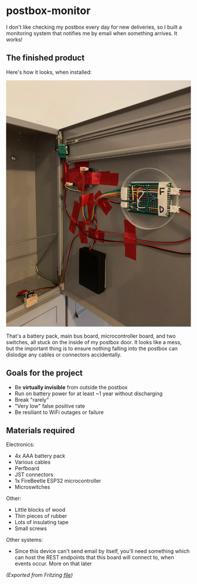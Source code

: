 # postbox-monitor
I don't like checking my postbox every day for new deliveries, so I built a monitoring system that notifies me by email when something arrives. It works!

## The finished product
Here's how it looks, when installed:

![Inside the door](images/door-inside-angle.jpeg "Inside the door")

That's a battery pack, main bus board, microcontroller board, and two switches, all stuck on the inside of my postbox door. It looks like a mess, but the important thing is to ensure nothing falling into the postbox can dislodge any cables or connectors accidentally.

## Goals for the project
 * Be **virtually invisible** from outside the postbox
 * Run on battery power for at least ~1 year without discharging
 * Break "rarely"
 * "Very low" false positive rate 
 * Be resiliant to WiFi outages or failure

## Materials required
Electronics:
* 4x AAA battery pack 
* Various cables
* Perfboard
* JST connectors
* 1x FireBeetle ESP32 microcontroller
* Microswitches

Other:
* Little blocks of wood
* Thin pieces of rubber
* Lots of insulating tape
* Small screws

Other systems:
* Since this device can't send email by itself, you'll need something which can host the REST endpoints that this board will connect to, when events occur. More on that later 

<i>(Exported from Fritzing [file](traffic-light-board.fzz))</i>
